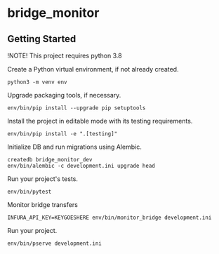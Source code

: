 bridge_monitor
==============

Getting Started
---------------

!NOTE! This project requires python 3.8

Create a Python virtual environment, if not already created.

    python3 -m venv env

Upgrade packaging tools, if necessary.

    env/bin/pip install --upgrade pip setuptools

Install the project in editable mode with its testing requirements.

    env/bin/pip install -e ".[testing]"

Initialize DB and run migrations using Alembic.

    createdb bridge_monitor_dev
    env/bin/alembic -c development.ini upgrade head

Run your project's tests.

    env/bin/pytest

Monitor bridge transfers

    INFURA_API_KEY=KEYGOESHERE env/bin/monitor_bridge development.ini

Run your project.

    env/bin/pserve development.ini
